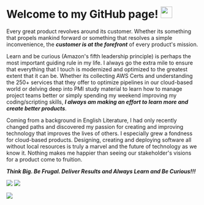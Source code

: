 # Welcome to my GitHub page! <img src="https://raw.githubusercontent.com/MartinHeinz/MartinHeinz/master/wave.gif" width="30px">
Every great product revolves around its customer. Whether its something that propels mankind forward or something that resolves a simple inconvenience, the ***customer is at the forefront*** of every product's mission.

Learn and be curious (Amazon's fifth leadership principle) is perhaps the most important guiding rule in my life. I always go the extra mile to ensure that everything that I touch is modernized and optimized to the greatest extent that it can be. Whether its collecting AWS Certs and understanding the 250+ services that they offer to optimize pipelines in our cloud-based world or delving deep into PMI study material to learn how to manage project teams better or simply spending my weekend improving my coding/scripting skills, ***I always am making an effort to learn more and create better products***.

Coming from a background in English Literature, I had only recently changed paths and discovered my passion for creating and improving technology that improves the lives of others. I especially grew a fondness for cloud-based products. Designing, creating and deploying software all without local resources is truly a marvel and the future of technology as we know it. Nothing makes me happier than seeing our stakeholder's visions for a product come to fruition.

***Think Big. Be Frugal. Deliver Results and Always Learn and Be Curious!!!***

![](https://img.shields.io/badge/OS-Windows-informational?style=flat&logo=windows&logoColor=white&color=2bbc8a)
![](https://img.shields.io/badge/OS-Linux-informational?style=flat&logo=linux&logoColor=white&color=2bbc8a)

![](https://img.shields.io/badge/Editor-VS_Code-informational?style=flat&logo=visual-studio-code&logoColor=white&color=007ACC)

